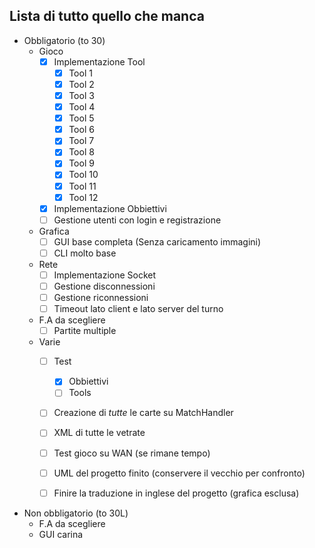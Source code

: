 ﻿## Lista di tutto quello che manca

- Obbligatorio (to 30)
	- Gioco
		- [X] Implementazione Tool
			- [X] Tool 1
			- [X] Tool 2
			- [X] Tool 3
			- [X] Tool 4
			- [X] Tool 5
			- [X] Tool 6
			- [X] Tool 7
			- [X] Tool 8
			- [X] Tool 9
			- [X] Tool 10
			- [X] Tool 11
			- [X] Tool 12
		- [X] Implementazione Obbiettivi
		- [ ] Gestione utenti con login e registrazione
	- Grafica
		- [ ] GUI base completa (Senza caricamento immagini)
		- [ ] CLI molto base
	- Rete
		- [ ] Implementazione Socket
		- [ ] Gestione disconnessioni
		- [ ] Gestione riconnessioni
		- [ ] Timeout lato client e lato server del turno
	- F.A da scegliere
	    - [ ] Partite multiple
	
	- Varie
	    - [ ] Test
            - [X] Obbiettivi
        	- [ ] Tools
        - [ ] Creazione di <i>tutte</i> le carte su MatchHandler
        - [ ] XML di tutte le vetrate
        - [ ] Test gioco su WAN (se rimane tempo)
	    - [ ] UML del progetto finito (conservere il vecchio per confronto)
	    - [ ] Finire la traduzione in inglese del progetto (grafica esclusa)
	
	
- Non obbligatorio (to 30L)
	- F.A da scegliere
	- GUI carina
	
	
